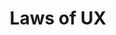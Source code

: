 ---
title: 'Laws of UX'
description: 'Laws of UX is a collection of best practices that designers can consider when building user interfaces.'
link: 'https://lawsofux.com/es/'
imageURL: 'https://res.cloudinary.com/dc6mrv5cb/image/upload/v1700074561/personal-resources/learning/lawsofux.com__x2cdtt.png'
---